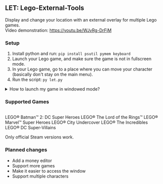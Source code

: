 ## LET: Lego-External-Tools
Display and change your location with an external overlay for multiple Lego games.  
Video demonstration: https://youtu.be/WJvRg-DrFjM

### Setup
1) Install python and run: ```pip install psutil pymem keyboard```
2) Launch your Lego game, and make sure the game is not in fullscreen mode.
3) In your Lego game, go to a place where you can move your character (basically don't stay on the main menu).
4) Run the script: ```py let.py```
<details>
  <summary>How to launch my game in windowed mode?</summary>
  <h2>LEGO® Batman™: The Videogame</h2> On Steam, add the launch option "-windowed".<br>
  <h2>LEGO® City Undercover & LEGO® The Incredibles & LEGO® DC Super-Villains</h2> In the game options, enable Windowed mode.<br>
  <h2>LEGO® Batman™ 2: DC Super Heroes & LEGO® The Lord of the Rings™ & LEGO® Marvel™ Super Heroes</h2> The only way is to use third party software.<br>
  1) Download and launch <a href="https://sourceforge.net/projects/dxwnd/">DXWnd</a><br>
  2) Press "Edit", then "Add" and select the path of the .exe of the game.<br>
  3) Configure the game in DXWnd so that the game displays at the correct size.<br>
  4) Launch the game.
</details>

### Supported Games
||
|-|
LEGO® Batman™ 2: DC Super Heroes
LEGO® The Lord of the Rings™
LEGO® Marvel™ Super Heroes
LEGO® City Undercover
LEGO® The Incredibles
LEGO® DC Super-Villains

Only official Steam versions work.

### Planned changes
- Add a money editor
- Support more games
- Make it easier to access the window
- Support multiple characters

